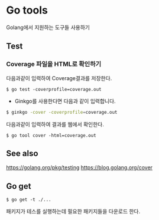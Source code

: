 # Go tools

Golang에서 지원하는 도구들 사용하기

## Test

### Coverage 파일을 HTML로 확인하기

다음과같이 입력하여 Coverage결과를 저장한다.
```
$ go test -coverprofile=coverage.out
```

* Ginkgo를 사용한다면 다음과 같이 입력합니다.

```bash
$ ginkgo -cover -coverprofile=coverage.out
```

다음과같이 입력하여 결과를 웹에서 확인한다.
```
$ go tool cover -html=coverage.out
```

## See also
https://golang.org/pkg/testing
https://blog.golang.org/cover

## Go get
```
$ go get -t ./...
```
패키지가 테스를 실행하는데 필요한 패키지들을 다운로드 한다.

